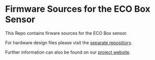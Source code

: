 # Firmware Sources for the ECO Box Sensor

This Repo contains firware sources for the ECO Box sensor.

For hardware design files please visit the [separate repositiory](https://github.com/inetrg/ECO).

Further information can also be found on our [project website](https://eco.inet.haw-hamburg.de).
